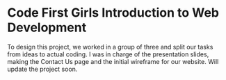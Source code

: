# Code First Girls Introduction to Web Development
To design this project, we worked in a group of three and split our tasks from ideas to actual coding. I was in charge of the presentation slides, making the Contact Us page and the initial wireframe for our website.
Will update the project soon.
